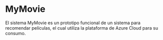 # MyMovie
El sistema MyMovie es un prototipo funcional de un sistema para recomendar películas, el cual utiliza la plataforma de Azure Cloud para su consumo.
